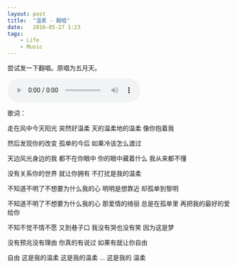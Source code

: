 ```yaml
---
layout: post
title:  "温柔 - 翻唱"
date:   2016-05-27 1:23
tags:
    - Life
    - Music
---
```


尝试发一下翻唱。原唱为五月天。

<audio controls>
    <source src="https://drive.google.com/uc?export=download&id=0B7bp9ASNnurWX0tXcHRzdXNJOHc" type="audio/mpeg">
Your browser does not support the audio element.
</audio>

歌词：

走在风中今天阳光
突然好温柔
天的温柔地的温柔
像你抱着我

然后发现你的改变
孤单的今后
如果冷该怎么渡过

天边风光身边的我
都不在你眼中
你的眼中藏着什么
我从来都不懂

没有关系你的世界
就让你拥有
不打扰是我的温柔

不知道不明了不想要为什么我的心
明明是想靠近
却孤单到黎明

不知道不明了不想要为什么我的心
那爱情的绮丽
总是在孤单里
再把我的最好的爱给你

不知不觉不情不愿
又到巷子口
我没有哭也没有笑
因为这是梦

没有预兆没有理由
你真的有说过
如果有就让你自由

自由
这是我的温柔
这是我的温柔
...
这是我的
温柔